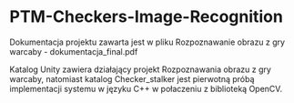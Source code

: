 # PTM-Checkers-Image-Recognition

Dokumentacja projektu zawarta jest w pliku Rozpoznawanie obrazu z gry warcaby - dokumentacja_final.pdf

Katalog Unity zawiera działający projekt Rozpoznawania obrazu z gry warcaby, natomiast katalog Checker_stalker jest pierwotną próbą implementacji systemu w języku C++ w połaczeniu z biblioteką OpenCV.
